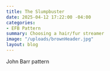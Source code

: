```yaml
---
title: The Slumpbuster
date: 2025-04-12 17:22:00 -04:00
categories:
- EFB Pattern
summary: Choosing a hair/fur streamer
image: "/uploads/brownHeader.jpg"
layout: blog
---
```


John Barr pattern